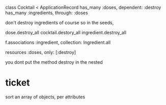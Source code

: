 class Cocktail < ApplicationRecord
  has_many :doses, dependent: :destroy
  has_many :ingredients, through: :doses


don't destroy ingredients of course
so in the seeds,

dose.destroy_all
cocktail.destory_all
ingredient.destroy_all

f.associations :ingredient, collection: Ingredient.all

resources :doses, only: [:destroy]

you dont put the method destroy in the nested

# ticket

sort an array of objects, per attributes


